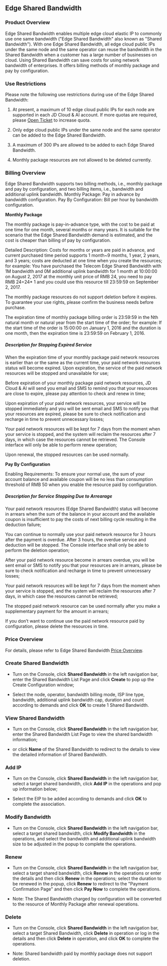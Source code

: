 ## Edge Shared Bandwidth

### Product Overview

Edge Shared Bandwidth enables multiple edge cloud elastic IP to commonly use one same bandwidth ("Edge Shared Bandwidth" also known as "Shared Bandwidth"). With one Edge Shared Bandwidth, all edge cloud public IPs under the same node and the same operator can reuse the bandwidth in the Shared Bandwidth when a customer has a large number of businesses on cloud.  Using Shared Bandwidth can save costs for using network bandwidth of enterprises. It offers billing methods of monthly package and pay by configuration.


### Use Restrictions

Please note the following use restrictions during use of the Edge Shared Bandwidth:

1. At present, a maximum of 10 edge cloud public IPs for each node are supported in each JD Cloud & AI account. If more quotas are required, please [Open Ticket](https://ticket.jdcloud.com/applyorder/submit) to increase quota.<br/>

2. Only edge cloud public IPs under the same node and the same operator can be added to the Edge Shared Bandwidth.<br/>

3. A maximum of 300 IPs are allowed to be added to each Edge Shared Bandwidth.<br/>

4. Monthly package resources are not allowed to be deleted currently.<br/>

### Billing Overview

Edge Shared Bandwidth supports two billing methods, i.e., monthly package and pay by configuration, and two billing items, i.e., bandwidth and additional uplink bandwidth. Monthly Package: Pay in advance by bandwidth configuration. Pay By Configuration: Bill per hour by bandwidth configuration.

**Monthly Package**

The monthly package is pay-in-advance type, with the cost to be paid at one time for one month, several months or many years. It is suitable for the scenario that the Edge Shared Bandwidth demand is estimated, and the cost is cheaper than billing of pay by configuration.

Detailed Description:
Costs for months or years are paid in advance, and current purchased time period supports 1 month~9 months, 1 year, 2 years, and 3 years; costs are deducted at one time when you create the resources; for example: You have purchased the Telecom Edge Shared Bandwidth with 1M bandwidth and 0M additional uplink bandwidth for 1 month at 10:00:00 on August 2, 2017 at the monthly unit price of RMB 24, you need to pay RMB 24=24* 1 and you could use this resource till 23:59:59 on September 2, 2017.

The monthly package resources do not support deletion before it expires. To guarantee your use rights, please confirm the business needs before purchase.

The expiration time of monthly package billing order is 23:59:59 in the Nth natural month or natural year from the start time of the order; for example: If the start time of the order is 15:00:00 on January 1, 2016 and the duration is one month, then the expiration time is 23:59:59 on February 1, 2016.

##### Description for Stopping Expired Service

When the expiration time of your monthly package paid network resources is earlier than or the same as the current time, your paid network resources status will become expired. Upon expiration, the service of the paid network resources will be stopped and unavailable for use;

Before expiration of your monthly package paid network resources, JD Cloud & AI will send you email and SMS to remind you that your resources are close to expire, please pay attention to check and renew in time;

Upon expiration of your paid network resources, your service will be stopped immediately and you will be sent email and SMS to notify you that your resources are expired, please be sure to check notification and recharge in time to prevent unnecessary losses;

Your paid network resources will be kept for 7 days from the moment when your service is stopped, and the system will reclaim the resources after 7 days, in which case the resources cannot be retrieved. The Console interface will only be able to perform renew operation;

Upon renewal, the stopped resources can be used normally.

**Pay By Configuration**

Enabling Requirements: To ensure your normal use, the sum of your account balance and available coupon will be no less than consumption threshold of RMB 50 when you enable the resource paid by configuration.

##### Description for Service Stopping Due to Arrearage

Your paid network resources (Edge Shared Bandwidth) status will become in arrears when the sum of the balance in your account and the available coupon is insufficient to pay the costs of next billing cycle resulting in the deduction failure;

You can continue to normally use your paid network resource for 3 hours after the payment is overdue. After 3 hours, the overdue service and deduction will be stopped. The Console interface shall only be able to perform the deletion operation;

After your paid network resource become in arrears overdue, you will be sent email or SMS to notify you that your resources are in arrears, please be sure to check notification and recharge in time to prevent unnecessary losses;

Your paid network resources will be kept for 7 days from the moment when your service is stopped, and the system will reclaim the resources after 7 days, in which case the resources cannot be retrieved;

The stopped paid network resource can be used normally after you make a supplementary payment for the amount in arrears;

If you don’t want to continue use the paid network resource paid by configuration, please delete the resources in time.

### Price Overview

For details, please refer to Edge Shared Bandwidth [Price Overview](../../Pricing/Price-Overview.md).

### Create Shared Bandwidth

- Turn on the Console, click **Shared Bandwidth** in the left navigation bar, enter the Shared Bandwidth List Page and click **Create** to pop up the Create Configuration window;<br/>

- Select the node, operator, bandwidth billing mode, ISP line type, bandwidth, additional uplink bandwidth cap, duration and count according to demands and click **OK** to create 1 Shared Bandwidth.<br/>

### View Shared Bandwidth

- Turn on the Console, click **Shared Bandwidth** in the left navigation bar, enter the Shared Bandwidth List Page to view the shared bandwidth information;<br/>

- or click **Name** of the Shared Bandwidth to redirect to the details to view the detailed information of Shared Bandwidth.<br/>


### Add IP

- Turn on the Console, click **Shared Bandwidth** in the left navigation bar, select a target shared bandwidth, click **Add IP** in the operations and pop up information below;<br/>

- Select the EIP to be added according to demands and click **OK** to complete the association.


### Modify Bandwidth

- Turn on the Console, click **Shared Bandwidth** in the left navigation bar, select a target shared bandwidth, click **Modify Bandwidth** in the operations, and select the bandwidth and additional uplink bandwidth size to be adjusted in the popup to complete the operations.<br/>

### Renew

- Turn on the Console, click **Shared Bandwidth** in the left navigation bar, select a target shared bandwidth, click **Renew** in the operations or enter the details and then click **Renew** in the operations; select the duration to be renewed in the popup, click **Renew** to redirect to the "Payment Confirmation Page" and then click **Pay Now** to complete the operations.<br/>

- Note: The Shared Bandwidth charged by configuration will be converted to the resource of Monthly Package after renewal operations.

### Delete

- Turn on the Console, click **Shared Bandwidth** in the left navigation bar, select a target Shared Bandwidth, click **Delete** in operation or log in the details and then click **Delete** in operation, and click **OK** to complete the operations.<br/>

- Note: Shared bandwidth paid by monthly package does not support deletion.

